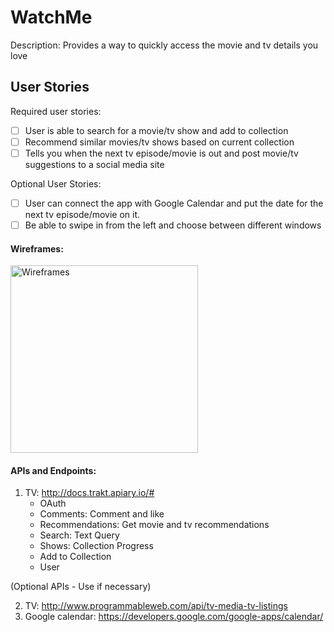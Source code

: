 # WatchMe

Description: Provides a way to quickly access the movie and tv details you love 

## User Stories

Required user stories: 
- [ ] User is able to search for a movie/tv show and add to collection
- [ ] Recommend similar movies/tv shows based on current collection 
- [ ] Tells you when the next tv episode/movie is out and post movie/tv suggestions to a social media site 

Optional User Stories:
- [ ] User can connect the app with Google Calendar and put the date for the next tv episode/movie on it.
- [ ] Be able to swipe in from the left and choose between different windows

#### Wireframes:
<img src = 'http://i.imgur.com/U9l5nGt.jpg' title='Wireframes' width='300' alt='Wireframes' />

#### APIs and Endpoints:

1. TV: http://docs.trakt.apiary.io/#
   - OAuth
   - Comments: Comment and like 
   - Recommendations: Get movie and tv recommendations 
   - Search: Text Query
   - Shows: Collection Progress
   - Add to Collection 
   - User

(Optional APIs - Use if necessary) 

2. TV: http://www.programmableweb.com/api/tv-media-tv-listings
3. Google calendar: https://developers.google.com/google-apps/calendar/
